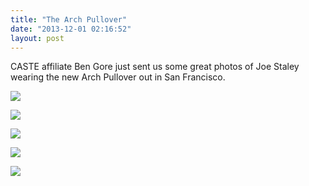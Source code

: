 ```yaml
---
title: "The Arch Pullover"
date: "2013-12-01 02:16:52"
layout: post
---
```


<p>CASTE affiliate Ben Gore just sent us some great photos of Joe Staley wearing the new Arch Pullover out in San Francisco. </p>
<p><img src="http://media.tumblr.com/f9282cfaff813caa88c7c216abfc2908/tumblr_inline_mx3vl4Atmb1rf4blg.jpg"/></p>

<p><img src="http://media.tumblr.com/e281a3c6d3c7814c6499f8b90e14b480/tumblr_inline_mx3vlwKDkK1rf4blg.jpg"/></p>
<p><img src="http://media.tumblr.com/9802130f14c92b6b5c663058b9d8ba14/tumblr_inline_mx3vm13vTS1rf4blg.jpg"/></p>
<p><img src="http://media.tumblr.com/96c424a285bf6a34b70ab2b7752c395a/tumblr_inline_mx3vm6AoaL1rf4blg.jpg"/></p>
<p><img src="http://media.tumblr.com/92294c910f72376dff43d5a434800741/tumblr_inline_mx3vmbQrbU1rf4blg.jpg"/></p>
